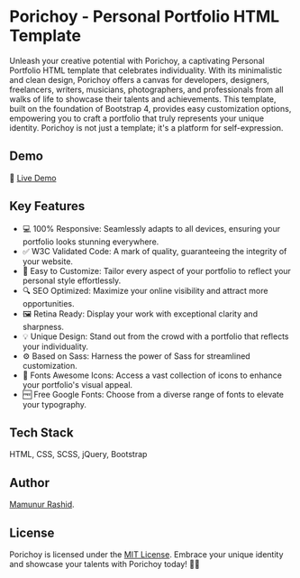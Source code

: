 # Porichoy -  Personal Portfolio HTML Template

Unleash your creative potential with Porichoy, a captivating Personal Portfolio HTML template that celebrates individuality. With its minimalistic and clean design, Porichoy offers a canvas for developers, designers, freelancers, writers, musicians, photographers, and professionals from all walks of life to showcase their talents and achievements. This template, built on the foundation of Bootstrap 4, provides easy customization options, empowering you to craft a portfolio that truly represents your unique identity. Porichoy is not just a template; it's a platform for self-expression.

## Demo
🔗 [Live Demo](https://mamunverse.github.io/Porichoy-Personal-Portfolio-HTML-Template/)

## Key Features

- 💻 100% Responsive: Seamlessly adapts to all devices, ensuring your portfolio looks stunning everywhere.
- ✅ W3C Validated Code: A mark of quality, guaranteeing the integrity of your website.
- 🔧 Easy to Customize: Tailor every aspect of your portfolio to reflect your personal style effortlessly.
- 🔍 SEO Optimized: Maximize your online visibility and attract more opportunities.
- 🖼️ Retina Ready: Display your work with exceptional clarity and sharpness.
- 💡 Unique Design: Stand out from the crowd with a portfolio that reflects your individuality.
- ⚙️ Based on Sass: Harness the power of Sass for streamlined customization.
- 🎨 Fonts Awesome Icons: Access a vast collection of icons to enhance your portfolio's visual appeal.
- 🆓 Free Google Fonts: Choose from a diverse range of fonts to elevate your typography.

## Tech Stack
HTML, CSS, SCSS, jQuery, Bootstrap

## Author
[Mamunur Rashid](https://mamunverse.com/).

## License
Porichoy is licensed under the [MIT License](https://choosealicense.com/licenses/mit/). Embrace your unique identity and showcase your talents with Porichoy today! 🚀✨
